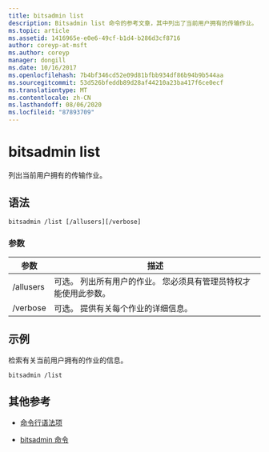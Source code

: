 ```yaml
---
title: bitsadmin list
description: Bitsadmin list 命令的参考文章，其中列出了当前用户拥有的传输作业。
ms.topic: article
ms.assetid: 1416965e-e0e6-49cf-b1d4-b286d3cf8716
author: coreyp-at-msft
ms.author: coreyp
manager: dongill
ms.date: 10/16/2017
ms.openlocfilehash: 7b4bf346cd52e09d81bfbb934df86b94b9b544aa
ms.sourcegitcommit: 53d526bfeddb89d28af44210a23ba417f6ce0ecf
ms.translationtype: MT
ms.contentlocale: zh-CN
ms.lasthandoff: 08/06/2020
ms.locfileid: "87893709"
---
```

# <a name="bitsadmin-list"></a>bitsadmin list

列出当前用户拥有的传输作业。

## <a name="syntax"></a>语法

```
bitsadmin /list [/allusers][/verbose]
```

### <a name="parameters"></a>参数

| 参数 | 描述 |
| -------------- | -------------- |
| /allusers | 可选。 列出所有用户的作业。 您必须具有管理员特权才能使用此参数。 |
| /verbose | 可选。 提供有关每个作业的详细信息。 |

## <a name="examples"></a>示例

检索有关当前用户拥有的作业的信息。

```
bitsadmin /list
```

## <a name="additional-references"></a>其他参考

- [命令行语法项](command-line-syntax-key.md)

- [bitsadmin 命令](bitsadmin.md)
